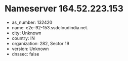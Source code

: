 # Nameserver 164.52.223.153

* as_number: 132420
* name: e2e-92-153.ssdcloudindia.net.
* city: Unknown
* country: IN
* organization: 282, Sector 19
* version: Unknown
* dnssec: false
